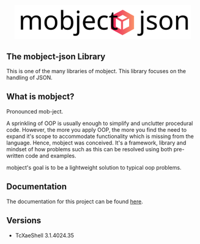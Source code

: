 <p align="center">
  <img width="460"  src="./docs/images/logo.svg">
</p>

## The mobject-json Library

This is one of the many libraries of mobject. This library focuses on the handling of JSON.

## What is mobject?

Pronounced mob-ject.

A sprinkling of OOP is usually enough to simplify and unclutter procedural code. However, the more you apply OOP, the more you find the need to expand it's scope to accommodate functionality which is missing from the language. Hence, mobject was conceived. It's a framework, library and mindset of how problems such as this can be resolved using both pre-written code and examples.

mobject's goal is to be a lightweight solution to typical oop problems.

## Documentation

The documentation for this project can be found [here](https://benhar-dev.github.io/mobject-json/#/).

## Versions

- TcXaeShell 3.1.4024.35
